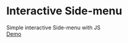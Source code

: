 # Interactive Side-menu

Simple interactive Side-menu with JS <br>
[Demo](https://chernetskyi8704.github.io/Interactive-Side-menu/)
